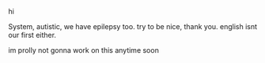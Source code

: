 hi

System, autistic, we have epilepsy too. 
try to be nice, thank you. english isnt our first either.

im prolly not gonna work on this anytime soon
